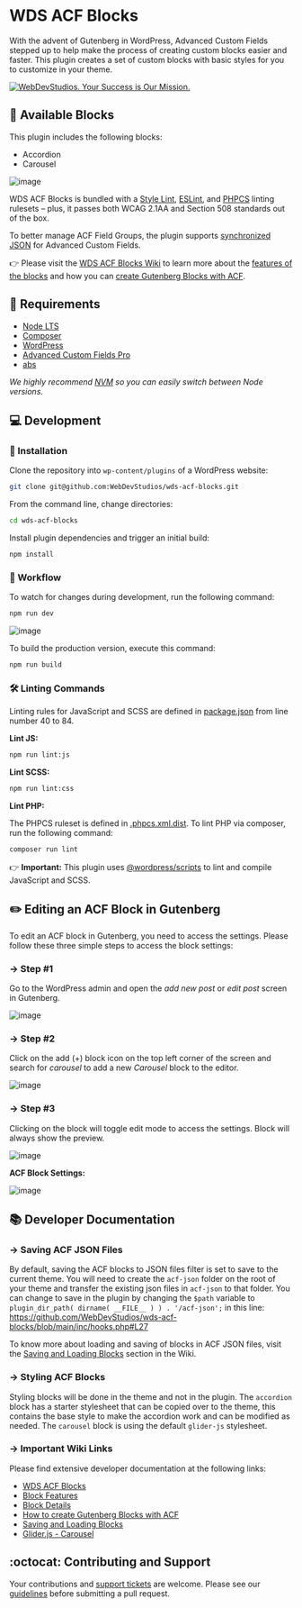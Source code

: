 # WDS ACF Blocks

With the advent of Gutenberg in WordPress, Advanced Custom Fields stepped up to help make the process of creating custom blocks easier and faster. This plugin creates a set of custom blocks with basic styles for you to customize in your theme.

[![WebDevStudios. Your Success is Our Mission.](https://webdevstudios.com/wp-content/uploads/2018/04/wds-github-banner.png)](https://webdevstudios.com/contact/)

## 🧱 Available Blocks

This plugin includes the following blocks:

- Accordion
- Carousel

![image](https://i.imgur.com/gOTNnnH.png)

WDS ACF Blocks is bundled with a [Style Lint](https://stylelint.io/), [ESLint](https://eslint.org/), and [PHPCS](https://github.com/squizlabs/PHP_CodeSniffer) linting rulesets – plus, it passes both WCAG 2.1AA and Section 508 standards out of the box.

To better manage ACF Field Groups, the plugin supports [synchronized JSON](https://www.advancedcustomfields.com/resources/synchronized-json/) for Advanced Custom Fields.

👉 Please visit the [WDS ACF Blocks Wiki](https://github.com/WebDevStudios/wds-acf-blocks/wiki/WDS-ACF-Blocks) to learn more about the [features of the blocks](https://github.com/WebDevStudios/wds-acf-blocks/wiki/WDS-ACF-Blocks#block-features) and how you can [create Gutenberg Blocks with ACF](https://github.com/WebDevStudios/wds-acf-blocks/wiki/WDS-ACF-Blocks#creating-gutenberg-blocks-with-acf).

## 📝 Requirements

- [Node LTS](https://nodejs.org/en/)
- [Composer](https://getcomposer.org/)
- [WordPress](https://wordpress.org/)
- [Advanced Custom Fields Pro](https://www.advancedcustomfields.com/pro/)
- [abs](https://github.com/WebDevStudios/abs)

_We highly recommend [NVM](https://github.com/nvm-sh/nvm) so you can easily switch between Node versions._

## 💻 Development

### 🚀 Installation

Clone the repository into `wp-content/plugins` of a WordPress website:

```bash
git clone git@github.com:WebDevStudios/wds-acf-blocks.git
```

From the command line, change directories:

```bash
cd wds-acf-blocks
```

Install plugin dependencies and trigger an initial build:

```bash
npm install
```

### 🚦 Workflow

To watch for changes during development, run the following command:

```bash
npm run dev
```

![image](https://i.imgur.com/n2FEkhB.jpg)

To build the production version, execute this command:

```bash
npm run build
```

### 🛠 Linting Commands

Linting rules for JavaScript and SCSS are defined in [package.json](package.json) from line number 40 to 84.

**Lint JS:**

```bash
npm run lint:js
```

**Lint SCSS:**

```bash
npm run lint:css
```

**Lint PHP:**

The PHPCS ruleset is defined in [.phpcs.xml.dist](.phpcs.xml.dist). To lint PHP via composer, run the following command:

```bash
composer run lint
```

👉 **Important:** This plugin uses [@wordpress/scripts](https://www.npmjs.com/package/@wordpress/scripts) to lint and compile JavaScript and SCSS.

## ✏️ Editing an ACF Block in Gutenberg

To edit an ACF block in Gutenberg, you need to access the settings. Please follow these three simple steps to access the block settings:

### → Step #1

Go to the WordPress admin and open the _add new post_ or _edit post_ screen in Gutenberg.

![image](https://i.imgur.com/4ImtYJU.png)

### → Step #2

Click on the add (+) block icon on the top left corner of the screen and search for _carousel_ to add a new _Carousel_ block to the editor.

![image](https://i.imgur.com/rMusQYi.png)

### → Step #3

Clicking on the block will toggle edit mode to access the settings. Block will always show the preview.

![image](https://i.imgur.com/5MTFy7J.gif)

**ACF Block Settings:**

![image](https://i.imgur.com/Qe6HIbD.png)

## 📚 Developer Documentation

### → Saving ACF JSON Files

By default, saving the ACF blocks to JSON files filter is set to save to the current theme. You will need to create the `acf-json` folder on the root of your theme and transfer the existing json files in `acf-json` to that folder. You can change to save in the plugin by changing the `$path` variable to `plugin_dir_path( dirname( __FILE__ ) ) . '/acf-json';` in this line: <https://github.com/WebDevStudios/wds-acf-blocks/blob/main/inc/hooks.php#L27>

To know more about loading and saving of blocks in ACF JSON files, visit the [Saving and Loading Blocks](https://github.com/WebDevStudios/wds-acf-blocks/wiki/Saving-and-Loading-Blocks) section in the Wiki.

### → Styling ACF Blocks

Styling blocks will be done in the theme and not in the plugin. The `accordion` block has a starter stylesheet that can be copied over to the theme, this contains the base style to make the accordion work and can be modified as needed. The `carousel` block is using the default `glider-js` stylesheet.

### → Important Wiki Links

Please find extensive developer documentation at the following links:

- [WDS ACF Blocks](https://github.com/WebDevStudios/wds-acf-blocks/wiki/WDS-ACF-Blocks)
- [Block Features](https://github.com/WebDevStudios/wds-acf-blocks/wiki/WDS-ACF-Blocks#block-features)
- [Block Details](https://github.com/WebDevStudios/wds-acf-blocks/wiki/WDS-ACF-Blocks#block-details)
- [How to create Gutenberg Blocks with ACF](https://github.com/WebDevStudios/wds-acf-blocks/wiki/WDS-ACF-Blocks#creating-gutenberg-blocks-with-acf)
- [Saving and Loading Blocks](https://github.com/WebDevStudios/wds-acf-blocks/wiki/Saving-and-Loading-Blocks)
- [Glider.js - Carousel](https://nickpiscitelli.github.io/Glider.js/)

## :octocat: Contributing and Support

Your contributions and [support tickets](https://github.com/WebDevStudios/wds-acf-blocks/issues) are welcome. Please see our [guidelines](https://github.com/WebDevStudios/wds-acf-blocks/blob/master/.github/CONTRIBUTING.md) before submitting a pull request.
